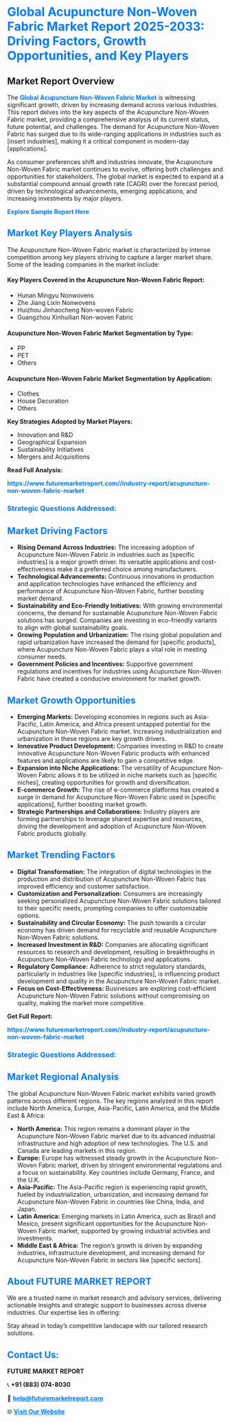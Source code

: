 <h1 style="color: #007BFF;">Global Acupuncture Non-Woven Fabric Market Report 2025-2033: Driving Factors, Growth Opportunities, and Key Players</h1>

<section id="overview">
<h2>Market Report Overview</h2>
<p>The <a href="https://www.futuremarketreport.com//industry-report/acupuncture-non-woven-fabric-market" style="color: #007BFF; text-decoration: none;"><strong>Global Acupuncture Non-Woven Fabric Market</strong></a> is witnessing significant growth, driven by increasing demand across various industries. This report delves into the key aspects of the Acupuncture Non-Woven Fabric market, providing a comprehensive analysis of its current status, future potential, and challenges. The demand for Acupuncture Non-Woven Fabric has surged due to its wide-ranging applications in industries such as [insert industries], making it a critical component in modern-day [applications].</p>
<p>As consumer preferences shift and industries innovate, the Acupuncture Non-Woven Fabric market continues to evolve, offering both challenges and opportunities for stakeholders. The global market is expected to expand at a substantial compound annual growth rate (CAGR) over the forecast period, driven by technological advancements, emerging applications, and increasing investments by major players.</p>
</section>

<section id="overview">
<p><a href="https://www.futuremarketreport.com//request-sample/reportId=83279" style="color: #007BFF; text-decoration: none;"><strong>Explore Sample Report Here</strong></a></p>
</section>

<section id="key-players">
<h2 style="color: #007BFF;">Market Key Players Analysis</h2>
<p>The Acupuncture Non-Woven Fabric market is characterized by intense competition among key players striving to capture a larger market share. Some of the leading companies in the market include:</p>
<h4>Key Players Covered in the Acupuncture Non-Woven Fabric Report:</h4>
<ul><li>Hunan Mingyu Nonwovens</li><li>Zhe Jiang Lixin Nonwovens</li><li>Huizhou Jinhaocheng Non-woven Fabric</li><li>Guangzhou Xinhuilian Non-woven Fabric</li></ul>
<h4>Acupuncture Non-Woven Fabric Market Segmentation by Type:</h4>
<ul><li>PP</li><li>PET</li><li>Others</li></ul>

<h4>Acupuncture Non-Woven Fabric Market Segmentation by Application:</h4>
<ul><li>Clothes</li><li>House Decoration</li><li>Others</li></ul>
<p><strong>Key Strategies Adopted by Market Players:</strong></p>
<ul>
<li>Innovation and R&D</li>
<li>Geographical Expansion</li>
<li>Sustainability Initiatives</li>
<li>Mergers and Acquisitions</li>
</ul>
</section>

<section>
<p><strong>Read Full Analysis: </strong></p><a href="https://www.futuremarketreport.com//industry-report/acupuncture-non-woven-fabric-market" style="color: #007BFF; text-decoration: none;"><strong>https://www.futuremarketreport.com//industry-report/acupuncture-non-woven-fabric-market</strong></a>
<h3 style="color: #007BFF;">Strategic Questions Addressed:</h3>
</section>

<section id="driving-factors">
<h2 style="color: #007BFF;">Market Driving Factors</h2>
<ul>
<li><strong>Rising Demand Across Industries:</strong> The increasing adoption of Acupuncture Non-Woven Fabric in industries such as [specific industries] is a major growth driver. Its versatile applications and cost-effectiveness make it a preferred choice among manufacturers.</li>
<li><strong>Technological Advancements:</strong> Continuous innovations in production and application technologies have enhanced the efficiency and performance of Acupuncture Non-Woven Fabric, further boosting market demand.</li>
<li><strong>Sustainability and Eco-Friendly Initiatives:</strong> With growing environmental concerns, the demand for sustainable Acupuncture Non-Woven Fabric solutions has surged. Companies are investing in eco-friendly variants to align with global sustainability goals.</li>
<li><strong>Growing Population and Urbanization:</strong> The rising global population and rapid urbanization have increased the demand for [specific products], where Acupuncture Non-Woven Fabric plays a vital role in meeting consumer needs.</li>
<li><strong>Government Policies and Incentives:</strong> Supportive government regulations and incentives for industries using Acupuncture Non-Woven Fabric have created a conducive environment for market growth.</li>
</ul>
</section>

<section id="growth-opportunities">
<h2 style="color: #007BFF;">Market Growth Opportunities</h2>
<ul>
<li><strong>Emerging Markets:</strong> Developing economies in regions such as Asia-Pacific, Latin America, and Africa present untapped potential for the Acupuncture Non-Woven Fabric market. Increasing industrialization and urbanization in these regions are key growth drivers.</li>
<li><strong>Innovative Product Development:</strong> Companies investing in R&D to create innovative Acupuncture Non-Woven Fabric products with enhanced features and applications are likely to gain a competitive edge.</li>
<li><strong>Expansion into Niche Applications:</strong> The versatility of Acupuncture Non-Woven Fabric allows it to be utilized in niche markets such as [specific niches], creating opportunities for growth and diversification.</li>
<li><strong>E-commerce Growth:</strong> The rise of e-commerce platforms has created a surge in demand for Acupuncture Non-Woven Fabric used in [specific applications], further boosting market growth.</li>
<li><strong>Strategic Partnerships and Collaborations:</strong> Industry players are forming partnerships to leverage shared expertise and resources, driving the development and adoption of Acupuncture Non-Woven Fabric products globally.</li>
</ul>
</section>

<section id="trending-factors">
<h2 style="color: #007BFF;">Market Trending Factors</h2>
<ul>
<li><strong>Digital Transformation:</strong> The integration of digital technologies in the production and distribution of Acupuncture Non-Woven Fabric has improved efficiency and customer satisfaction.</li>
<li><strong>Customization and Personalization:</strong> Consumers are increasingly seeking personalized Acupuncture Non-Woven Fabric solutions tailored to their specific needs, prompting companies to offer customizable options.</li>
<li><strong>Sustainability and Circular Economy:</strong> The push towards a circular economy has driven demand for recyclable and reusable Acupuncture Non-Woven Fabric solutions.</li>
<li><strong>Increased Investment in R&D:</strong> Companies are allocating significant resources to research and development, resulting in breakthroughs in Acupuncture Non-Woven Fabric technology and applications.</li>
<li><strong>Regulatory Compliance:</strong> Adherence to strict regulatory standards, particularly in industries like [specific industries], is influencing product development and quality in the Acupuncture Non-Woven Fabric market.</li>
<li><strong>Focus on Cost-Effectiveness:</strong> Businesses are exploring cost-efficient Acupuncture Non-Woven Fabric solutions without compromising on quality, making the market more competitive.</li>
</ul>
</section>

<section>
<p><strong>Get Full Report: </strong></p><a href="https://www.futuremarketreport.com//industry-report/acupuncture-non-woven-fabric-market" style="color: #007BFF; text-decoration: none;"><strong>https://www.futuremarketreport.com//industry-report/acupuncture-non-woven-fabric-market</strong></a>
<h3 style="color: #007BFF;">Strategic Questions Addressed:</h3>
</section>


<section id="regional-analysis">
<h2 style="color: #007BFF;">Market Regional Analysis</h2>
<p>The global Acupuncture Non-Woven Fabric market exhibits varied growth patterns across different regions. The key regions analyzed in this report include North America, Europe, Asia-Pacific, Latin America, and the Middle East & Africa:</p>
<ul>
<li><strong>North America:</strong> This region remains a dominant player in the Acupuncture Non-Woven Fabric market due to its advanced industrial infrastructure and high adoption of new technologies. The U.S. and Canada are leading markets in this region.</li>
<li><strong>Europe:</strong> Europe has witnessed steady growth in the Acupuncture Non-Woven Fabric market, driven by stringent environmental regulations and a focus on sustainability. Key countries include Germany, France, and the U.K.</li>
<li><strong>Asia-Pacific:</strong> The Asia-Pacific region is experiencing rapid growth, fueled by industrialization, urbanization, and increasing demand for Acupuncture Non-Woven Fabric in countries like China, India, and Japan.</li>
<li><strong>Latin America:</strong> Emerging markets in Latin America, such as Brazil and Mexico, present significant opportunities for the Acupuncture Non-Woven Fabric market, supported by growing industrial activities and investments.</li>
<li><strong>Middle East & Africa:</strong> The region’s growth is driven by expanding industries, infrastructure development, and increasing demand for Acupuncture Non-Woven Fabric in sectors like [specific sectors].</li>
</ul>
</section>

<footer>
<h2 style="color: #007BFF;">About FUTURE MARKET REPORT</h2>
<p>We are a trusted name in market research and advisory services, delivering actionable insights and strategic support to businesses across diverse industries. Our expertise lies in offering:</p>

<p>Stay ahead in today’s competitive landscape with our tailored research solutions.</p>

<h2 style="color: #007BFF;">Contact Us:</h2>
<p><strong>FUTURE MARKET REPORT</strong></p>
<p>📞 <strong>+91 (883) 074-8030</strong></p>
<p>📧 <strong><a href="mailto:help@futuremarketreport.com" style="color: #007BFF;">help@futuremarketreport.com</a></strong></p>
<p>🌐 <strong><a href="https://www.futuremarketreport.com/" style="color: #007BFF;">Visit Our Website</a></strong></p>
</footer>